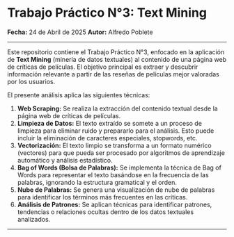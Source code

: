 # Trabajo Práctico N°3: Text Mining

**Fecha:** 24 de Abril de 2025
**Autor:** Alfredo Poblete

---

Este repositorio contiene el Trabajo Práctico N°3, enfocado en la aplicación de **Text Mining** (minería de datos textuales) al contenido de una página web de críticas de películas. El objetivo principal es extraer y descubrir información relevante a partir de las reseñas de películas mejor valoradas por los usuarios.

El presente análisis aplica las siguientes técnicas:

1.  **Web Scraping:** Se realiza la extracción del contenido textual desde la página web de críticas de películas.
2.  **Limpieza de Datos:** El texto extraído se somete a un proceso de limpieza para eliminar ruido y prepararlo para el análisis. Esto puede incluir la eliminación de caracteres especiales, stopwords, etc.
3.  **Vectorización:** El texto limpio se transforma a un formato numérico (vectores) para que pueda ser procesado por algoritmos de aprendizaje automático y análisis estadístico.
4.  **Bag of Words (Bolsa de Palabras):** Se implementa la técnica de Bag of Words para representar el texto basándose en la frecuencia de las palabras, ignorando la estructura gramatical y el orden.
5.  **Nube de Palabras:** Se genera una visualización de nube de palabras para identificar los términos más frecuentes en las críticas.
6.  **Análisis de Patrones:** Se aplican técnicas para identificar patrones, tendencias o relaciones ocultas dentro de los datos textuales analizados.

---

